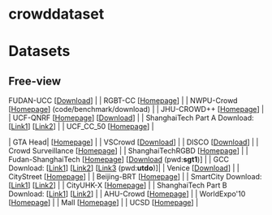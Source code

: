 # crowddataset
# Datasets

## Free-view

FUDAN-UCC [[Download](https://github.com/bridgeqiqi/S2FPR)] |
| RGBT-CC [[Homepage](http://lingboliu.com/RGBT_Crowd_Counting.html)] |
| NWPU-Crowd [[Homepage](https://gjy3035.github.io/NWPU-Crowd-Sample-Code/)] (code/benchmark/download) |
| JHU-CROWD++ [[Homepage](http://www.crowd-counting.com)] |
| UCF-QNRF [[Homepage](https://www.crcv.ucf.edu/data/ucf-qnrf/)] [[Download](https://drive.google.com/open?id=1fLZdOsOXlv2muNB_bXEW6t-IS9MRziL6)] |
| ShanghaiTech Part A Download: [[Link1](https://www.dropbox.com/s/fipgjqxl7uj8hd5/ShanghaiTech.zip?dl=0)] [[Link2](https://pan.baidu.com/s/1nuAYslz)] |
| UCF_CC_50 [[Homepage](http://crcv.ucf.edu/data/ucf-cc-50/)] |



| GTA Head| [[Homepage](https://github.com/gkw0010/GTAV_Head-dataset)] |
| VSCrowd [[Download](https://github.com/HopLee6/VSCrowd-Dataset)] |
| DISCO [[Download](https://doi.org/10.5281/zenodo.3828467)] |
| Crowd Surveillance [[Homepage](https://ai.baidu.com/broad/introduction)] |
| ShanghaiTechRGBD [[Homepage](https://github.com/svip-lab/RGBD-Counting)] |
| Fudan-ShanghaiTech  [[Homepage](https://github.com/sweetyy83/Lstn_fdst_dataset)] [[Download](https://pan.baidu.com/share/init?surl=NNaJ1vtsxCPJUjDNhZ1sHA) (pwd:**sgt1**)] |
| GCC Download: [[Link1](https://mailnwpueducn-my.sharepoint.com/:f:/g/personal/gjy3035_mail_nwpu_edu_cn/Eo4L82dALJFDvUdy8rBm6B0BuQk6n5akJaN1WUF1BAeKUA?e=ge2cRg)] [[Link2](https://v2.fangcloud.com/share/4625d2bfa9427708060b5a5981)] [[Link3](https://pan.baidu.com/s/1OtKqmw84TFbxAiN0H2xBtQ) (pwd:**utdo**)]|
| Venice [[Download](https://drive.google.com/file/d/15PUf7C3majy-BbWJSSHaXUlot0SUh3mJ/view)] |
| CityStreet [[Homepage](http://visal.cs.cityu.edu.hk/research/citystreet/)]  |
| Beijing-BRT [[Homepage](https://github.com/XMU-smartdsp/Beijing-BRT-dataset)] |
| SmartCity Download: [[Link1](https://drive.google.com/file/d/1xqflSQv9dZ0A93_lP34pSIfcpheT2Fi8/view?usp=sharing)] [[Link2](https://pan.baidu.com/s/1pMuGyNp)] |
| CityUHK-X [[Homepage](http://visal.cs.cityu.edu.hk/downloads/#cityuhk-x)] |
| ShanghaiTech Part B Download: [[Link1](https://www.dropbox.com/s/fipgjqxl7uj8hd5/ShanghaiTech.zip?dl=0)] [[Link2](https://pan.baidu.com/s/1nuAYslz)] |
| AHU-Crowd  [[Homepage](http://cs-chan.com/downloads_crowd_dataset.html)] |
| WorldExpo'10 [[Homepage](http://www.ee.cuhk.edu.hk/~xgwang/expo.html)] |
| Mall [[Homepage](http://personal.ie.cuhk.edu.hk/~ccloy/downloads_mall_dataset.html)] |
| UCSD [[Homepage](http://www.svcl.ucsd.edu/projects/peoplecnt/)] |
